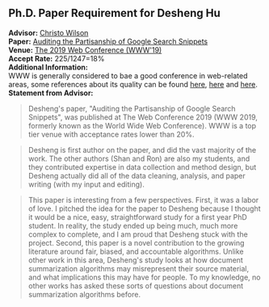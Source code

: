 ## Ph.D. Paper Requirement for Desheng Hu   

**Advisor:** [Christo Wilson](https://cbw.sh/)  
**Paper:** [Auditing the Partisanship of Google Search Snippets](https://dl.acm.org/citation.cfm?id=3313654)  
**Venue:** [The 2019 Web Conference (WWW'19)](https://www2019.thewebconf.org/)  
**Accept Rate:** 225/1247=18%  
**Additional Information:**  
WWW is generally considered to bae a good conference in web-related areas, some references about its quality can be found [here](https://scholar.google.com/citations?view_op=top_venues&vq=eng_databasesinformationsystems), [here](http://csrankings.org/) and [here](http://csmetrics.org/).  
**Statement from Advisor:**  

> Desheng's paper, "Auditing the Partisanship of Google Search Snippets", was published at The Web Conference 2019 (WWW 2019, formerly known as the World Wide Web Conference). WWW is a top tier venue with acceptance rates lower than 20%. 

> Desheng is first author on the paper, and did the vast majority of the work. The other authors (Shan and Ron) are also my students, and they contributed expertise in data collection and method design, but Desheng actually did all of the data cleaning, analysis, and paper writing (with my input and editing).

> This paper is interesting from a few perspectives. First, it was a labor of love. I pitched the idea for the paper to Desheng because I thought it would be a nice, easy, straightforward study for a first year PhD student. In reality, the study ended up being much, much more complex to complete, and I am proud that Desheng stuck with the project. Second, this paper is a novel contribution to the growing literature around fair, biased, and accountable algorithms. Unlike other work in this area, Desheng's study looks at how document summarization algorithms may misrepresent their source material, and what implications this may have for people. To my knowledge, no other works has asked these sorts of questions about document summarization algorithms before. 


